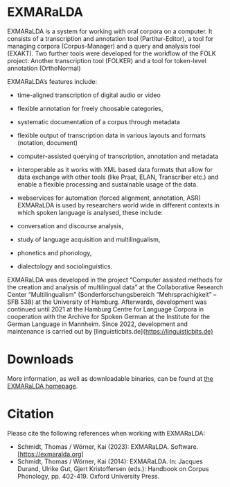 # EXMARaLDA




EXMARaLDA is a system for working with oral corpora on a computer. It consists of a transcription and annotation tool (Partitur-Editor), a tool for managing corpora (Corpus-Manager) and a query and analysis tool (EXAKT).
Two further tools were developed for the workflow of the FOLK project: Another transcription tool (FOLKER) and a tool for token-level annotation (OrthoNormal)

EXMARaLDA’s features include:

- time-aligned transcription of digital audio or video
- flexible annotation for freely choosable categories,
- systematic documentation of a corpus through metadata
- flexible output of transcription data in various layouts and formats (notation, document)
- computer-assisted querying of transcription, annotation and metadata
- interoperable as it works with XML based data formats that allow for data exchange with other tools (like Praat, ELAN, Transcriber etc.) and enable a flexible processing and sustainable usage of the data.
- webservices for automation (forced alignment, annotation, ASR)
EXMARaLDA is used by researchers world wide in different contexts in which spoken language is analysed, these include:

- conversation and discourse analysis,
- study of language acquisition and multilingualism,
- phonetics and phonology,
- dialectology and sociolinguistics.

EXMARaLDA was developed in the project “Computer assisted methods for the creation and analysis of multilingual data” at the Collaborative Research Center “Multilingualism” (Sonderforschungsbereich “Mehrsprachigkeit” – SFB 538) at the University of Hamburg. Afterwards, development was continued until 2021 at the Hamburg Centre for Language Corpora in cooperation with the Archive for Spoken German at the Institute for the German Language in Mannheim. Since 2022, development and maintenance is carried out by [linguisticbits.de]{https://linguisticbits.de}

# Downloads

More information, as well as downloadable binaries, can be found at [the EXMARaLDA homepage](https://exmaralda.org/en/).

# Citation

Please cite the following references when working with EXMARaLDA:
* Schmidt, Thomas / Wörner, Kai (2023): EXMARaLDA. Software. [https://exmaralda.org]
* Schmidt, Thomas / Wörner, Kai (2014): EXMARaLDA. In: Jacques Durand, Ulrike Gut, Gjert Kristoffersen (eds.): Handbook on Corpus Phonology, pp. 402-419. Oxford University Press.
